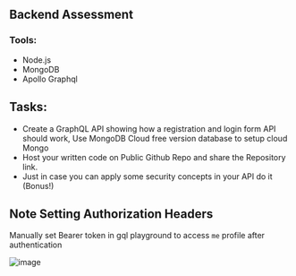 ## Backend Assessment

### Tools:
* Node.js
* MongoDB
* Apollo Graphql


## Tasks:
* Create a GraphQL API showing how a registration and login form API should work, Use MongoDB Cloud free version database to setup cloud Mongo
* Host your written code on Public Github Repo and share the Repository link.
* Just in case you can apply some security concepts in your API do it (Bonus!)

## Note Setting Authorization Headers
Manually set Bearer token in gql playground to access `me` profile after authentication

![image](https://user-images.githubusercontent.com/16451643/149540139-4c87152e-80db-4821-87be-2636aac2f7c0.png)

